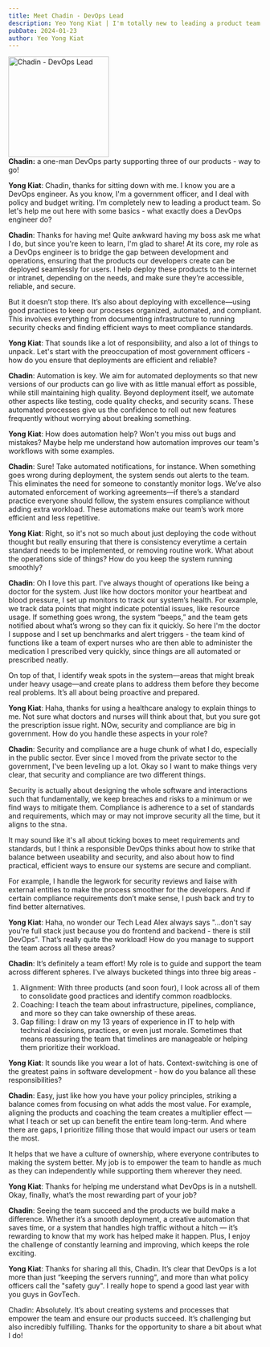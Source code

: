 ```yaml
---
title: Meet Chadin - DevOps Lead
description: Yeo Yong Kiat | I'm totally new to leading a product team. Come join me in finding out what a DevOps engineer does, from none other than Chadin, our resident (and one-and-only) DevOps Lead!
pubDate: 2024-01-23
author: Yeo Yong Kiat
---
```


<img src="https://rogueteacher.me/images/transformgovsg/chadin-profile.webp" alt="Chadin - DevOps Lead" width="200px" align="center">
<figcaption><strong>Chadin:</strong> a one-man DevOps party supporting three of our products - way to go!</figcaption>

**Yong Kiat**: Chadin, thanks for sitting down with me. I know you are a DevOps engineer. As you know, I'm a government officer, and I deal with policy and budget writing. I'm completely new to leading a product team. So let's help me out here with some basics - what exactly does a DevOps engineer do?

**Chadin**: Thanks for having me! Quite awkward having my boss ask me what I do, but since you're keen to learn, I'm glad to share! At its core, my role as a DevOps engineer is to bridge the gap between development and operations, ensuring that the products our developers create can be deployed seamlessly for users. I help deploy these products to the internet or intranet, depending on the needs, and make sure they’re accessible, reliable, and secure.

But it doesn’t stop there. It’s also about deploying with excellence—using good practices to keep our processes organized, automated, and compliant. This involves everything from documenting infrastructure to running security checks and finding efficient ways to meet compliance standards.

**Yong Kiat**: That sounds like a lot of responsibility, and also a lot of things to unpack. Let's start with the preoccupation of most government officers - how do you ensure that deployments are efficient and reliable?

**Chadin**: Automation is key. We aim for automated deployments so that new versions of our products can go live with as little manual effort as possible, while still maintaining high quality. Beyond deployment itself, we automate other aspects like testing, code quality checks, and security scans. These automated processes give us the confidence to roll out new features frequently without worrying about breaking something.

**Yong Kiat**: How does automation help? Won't you miss out bugs and mistakes? Maybe help me understand how automation improves our team's workflows with some examples.

**Chadin**: Sure! Take automated notifications, for instance. When something goes wrong during deployment, the system sends out alerts to the team. This eliminates the need for someone to constantly monitor logs. We’ve also automated enforcement of working agreements—if there’s a standard practice everyone should follow, the system ensures compliance without adding extra workload. These automations make our team’s work more efficient and less repetitive.

**Yong Kiat**: Right, so it's not so much about just deploying the code without thought but really ensuring that there is consistency everytime a certain standard needs to be implemented, or removing routine work. What about the operations side of things? How do you keep the system running smoothly?

**Chadin**: Oh I love this part. I've always thought of operations like being a doctor for the system. Just like how doctors monitor your heartbeat and blood pressure, I set up monitors to track our system’s health. For example, we track data points that might indicate potential issues, like resource usage. If something goes wrong, the system “beeps,” and the team gets notified about what’s wrong so they can fix it quickly. So here I'm the doctor I suppose and I set up benchmarks and alert triggers - the team kind of functions like a team of expert nurses who are then able to administer the medication I prescribed very quickly, since things are all automated or prescribed neatly.

On top of that, I identify weak spots in the system—areas that might break under heavy usage—and create plans to address them before they become real problems. It’s all about being proactive and prepared.

**Yong Kiat**: Haha, thanks for using a healthcare analogy to explain things to me. Not sure what doctors and nurses will think about that, but you sure got the prescription issue right. NOw, security and compliance are big in government. How do you handle these aspects in your role?

**Chadin**: Security and compliance are a huge chunk of what I do, especially in the public sector. Ever since I moved from the private sector to the government, I've been leveling up a lot. Okay so I want to make things very clear, that security and compliance are two different things.

Security is actually about designing the whole software and interactions such that fundamentally, we keep breaches and risks to a minimum or we find ways to mitigate them. Compliance is adherence to a set of standards and requirements, which may or may not improve security all the time, but it aligns to the stna.

It may sound like it's all about ticking boxes to meet requirements and standards, but I think a responsible DevOps thinks about how to strike that balance between useability and security, and also about how to find practical, efficient ways to ensure our systems are secure and compliant. 

For example, I handle the legwork for security reviews and liaise with external entities to make the process smoother for the developers. And if certain compliance requirements don’t make sense, I push back and try to find better alternatives.

**Yong Kiat**: Haha, no wonder our Tech Lead Alex always says "...don't say you're full stack just because you do frontend and backend - there is still DevOps". That’s really quite the workload! How do you manage to support the team across all these areas?

**Chadin**: It’s definitely a team effort! My role is to guide and support the team across different spheres. I've always bucketed things into three big areas -

1. Alignment: With three products (and soon four), I look across all of them to consolidate good practices and identify common roadblocks.
2. Coaching: I teach the team about infrastructure, pipelines, compliance, and more so they can take ownership of these areas.
3. Gap filling: I draw on my 13 years of experience in IT to help with technical decisions, practices, or even just morale. Sometimes that means reassuring the team that timelines are manageable or helping them prioritize their workload.

**Yong Kiat**: It sounds like you wear a lot of hats. Context-switching is one of the greatest pains in software development - how do you balance all these responsibilities?

**Chadin**: Easy, just like how you have your policy principles, striking a balance comes from focusing on what adds the most value. For example, aligning the products and coaching the team creates a multiplier effect — what I teach or set up can benefit the entire team long-term. And where there are gaps, I prioritize filling those that would impact our users or team the most.

It helps that we have a culture of ownership, where everyone contributes to making the system better. My job is to empower the team to handle as much as they can independently while supporting them wherever they need.

**Yong Kiat**: Thanks for helping me understand what DevOps is in a nutshell. Okay, finally, what’s the most rewarding part of your job?

**Chadin**: Seeing the team succeed and the products we build make a difference. Whether it’s a smooth deployment, a creative automation that saves time, or a system that handles high traffic without a hitch — it’s rewarding to know that my work has helped make it happen. Plus, I enjoy the challenge of constantly learning and improving, which keeps the role exciting.

**Yong Kiat**: Thanks for sharing all this, Chadin. It’s clear that DevOps is a lot more than just “keeping the servers running", and more than what policy officers call the "safety guy". I really hope to spend a good last year with you guys in GovTech.

Chadin: Absolutely. It’s about creating systems and processes that empower the team and ensure our products succeed. It’s challenging but also incredibly fulfilling. Thanks for the opportunity to share a bit about what I do!
